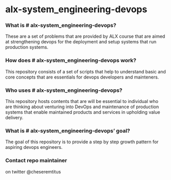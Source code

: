 # alx-system_engineering-devops
### What is # alx-system_engineering-devops?

These are a set of problems that are provided by ALX course that are aimed at strengthening devops for the deployment and setup systems that run production systems.

### How does # alx-system_engineering-devops work?
This repository consists of a set of scripts that help to understand basic and core concepts that are essentials for devops developers and mainteners.

### Who uses # alx-system_engineering-devops?

This repository hosts contents that are will be essential to individual who are thinking about venturing into DevOps and maintenance of production systems that enable maintained products and services in upholding value delivery.

### What is # alx-system_engineering-devops’ goal?

The goal of this repository is to provide a step by step growth pattern for aspiring devops engineers.

### Contact repo maintainer
  on twitter @cheseremtitus 
